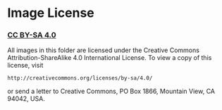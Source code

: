 # Image License

### [CC BY-SA 4.0](http://creativecommons.org/licenses/by-sa/4.0/) 

All images in this folder are licensed under the Creative Commons 
Attribution-ShareAlike 4.0 International License. To view a copy of this 
license, visit 

    http://creativecommons.org/licenses/by-sa/4.0/ 

or send a letter to Creative Commons, PO Box 1866, Mountain View, CA 
94042, USA.
